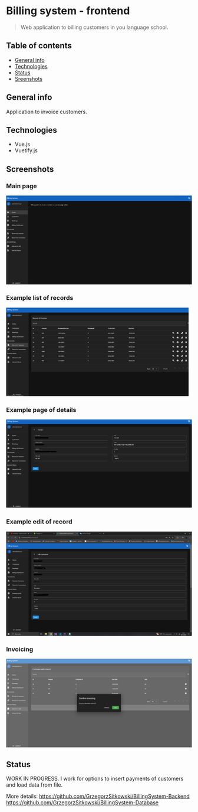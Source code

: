 # Billing system - frontend
> Web application to billing customers in you language school. 

## Table of contents
* [General info](#general-info)
* [Technologies](#technologies)
* [Status](#status)
* [Sreenshots](#screenshots)

## General info
Application to invoice customers.

## Technologies
* Vue.js
* Vuetify.js


## Screenshots
### Main page
![MainPage](screenshots/main.png)

### Example list of records
![List](screenshots/List.png)

### Example page of details
![Deails](screenshots/Details.png)

### Example edit of record
![Edit](screenshots/Edit.png)

### Invoicing
![Invoice](screenshots/Invoice.png)

## Status
WORK IN PROGRESS. I work for options to insert payments of customers and load data from file. 

More details:
https://github.com/GrzegorzSitkowski/BillingSystem-Backend
https://github.com/GrzegorzSitkowski/BillingSystem-Database
